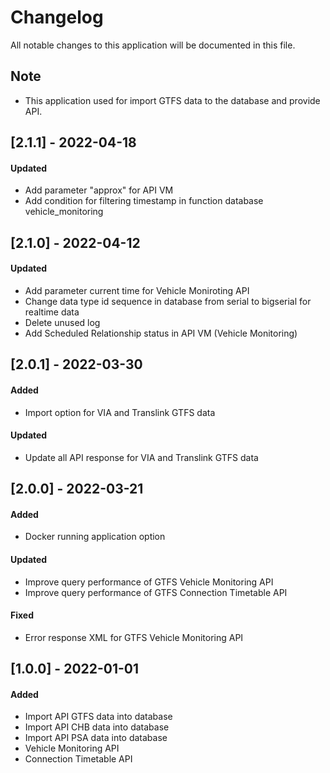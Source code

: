 # Changelog

All notable changes to this application will be documented in this file.

## Note

- This application used for import GTFS data to the database and provide API.

## [2.1.1] - 2022-04-18

#### Updated

- Add parameter "approx" for API VM
- Add condition for filtering timestamp in function database vehicle_monitoring

## [2.1.0] - 2022-04-12

#### Updated

- Add parameter current time for Vehicle Moniroting API
- Change data type id sequence in database from serial to bigserial for realtime data
- Delete unused log
- Add Scheduled Relationship status in API VM (Vehicle Monitoring)

## [2.0.1] - 2022-03-30

#### Added

- Import option for VIA and Translink GTFS data

#### Updated

- Update all API response for VIA and Translink GTFS data

## [2.0.0] - 2022-03-21

#### Added

- Docker running application option

#### Updated

- Improve query performance of GTFS Vehicle Monitoring API
- Improve query performance of GTFS Connection Timetable API

#### Fixed

- Error response XML for GTFS Vehicle Monitoring API

## [1.0.0] - 2022-01-01

#### Added

- Import API GTFS data into database
- Import API CHB data into database
- Import API PSA data into database
- Vehicle Monitoring API
- Connection Timetable API